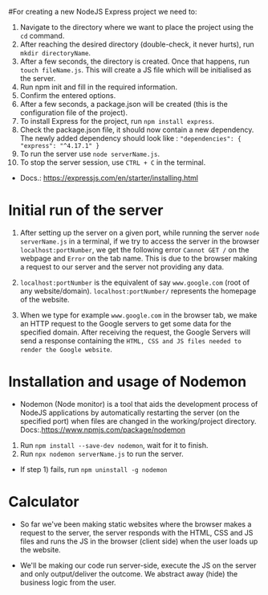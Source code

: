#For creating a new NodeJS Express project we need to:

1) Navigate to the directory where we want to place the project using the `cd` command.
2) After reaching the desired directory (double-check, it never hurts), run `mkdir directoryName`.
3) After a few seconds, the directory is created. Once that happens, run `touch fileName.js`. This will create a JS file which will be initialised as the server.
4) Run npm init and fill in the required information.
5) Confirm the entered options.
6) After a few seconds, a package.json will be created (this is the configuration file of the project).
7) To install Express for the project, run `npm install express`.
8) Check the package.json file, it should now contain a new dependency. The newly added dependency should look like :
   `"dependencies": {
   "express": "^4.17.1"
   }`
9) To run the server use `node serverName.js`.
10) To stop the server session, use `CTRL + C` in the terminal.
- Docs.: https://expressjs.com/en/starter/installing.html

# Initial run of the server
1) After setting up the server on a given port, while running the server
   `node serverName.js` in a terminal, if we try to access the server in the 
   browser `localhost:portNumber`, we get the following error `Cannot GET /` on the webpage and `Error` on the tab name. This is due to the browser making a request to our server and the server not providing any data.
   
2) `localhost:portNumber` is the equivalent of say `www.google.com` (root of any website/domain).
   `localhost:portNumber/` represents the homepage of the website.
3) When we type for example `www.google.com` in the browser tab, we make an HTTP request to the Google
servers to get some data for the specified domain. After receiving the request, the Google Servers will send a response containing
the `HTML, CSS and JS files needed to render the Google website`.   
   
# Installation and usage of Nodemon
- Nodemon (Node monitor) is a tool that aids the development process of
NodeJS applications by automatically restarting the server (on the specified port) when files are 
changed in the working/project directory. Docs:.https://www.npmjs.com/package/nodemon
  
1) Run `npm install --save-dev nodemon`, wait for it to finish.
2) Run `npx nodemon serverName.js` to run the server.

- If step 1) fails, run `npm uninstall -g nodemon`

# Calculator
- So far we've been making static websites where the browser makes a request to the server, the
server responds with the HTML, CSS and JS files and runs the JS in the browser (client side) when the user loads up the
  website.
  
- We'll be making our code run server-side, execute the JS on the server and only output/deliver the outcome. We 
abstract away (hide) the business logic from the user.